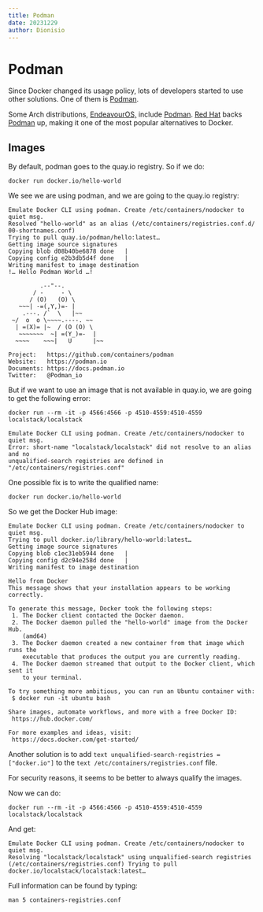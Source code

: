 ```yaml
---
title: Podman
date: 20231229
author: Dionisio
---
```


# Podman

Since Docker changed its usage policy, lots of developers started to use other
solutions. One of them is [Podman](https://podman.io).

Some Arch distributions, [EndeavourOS,](https://endeavouros.com) include
[Podman](https://podman.io).
[Red Hat](https://www.redhat.com) backs [Podman](https://podman.io) up,
making it one of the most popular alternatives to Docker.

## Images

By default, podman goes to the quay.io registry. So if we do:

```shell
docker run docker.io/hello-world
```

We see we are using podman, and we are going to the quay.io registry:

```text
Emulate Docker CLI using podman. Create /etc/containers/nodocker to quiet msg.
Resolved "hello-world" as an alias (/etc/containers/registries.conf.d/
00-shortnames.conf)
Trying to pull quay.io/podman/hello:latest…
Getting image source signatures
Copying blob d08b40be6878 done   |
Copying config e2b3db5d4f done   |
Writing manifest to image destination
!… Hello Podman World …!

         .--"--.
       / -     - \
      / (O)   (O) \
   ~~~| -=(,Y,)=- |
    .---. /`  \   |~~
 ~/  o  o \~~~~.----. ~~
  | =(X)= |~  / (O (O) \
   ~~~~~~~  ~| =(Y_)=-  |
  ~~~~    ~~~|   U      |~~

Project:   https://github.com/containers/podman
Website:   https://podman.io
Documents: https://docs.podman.io
Twitter:   @Podman_io
```

But if we want to use an image that is not available in quay.io, we are going
to get the following error:

```shell
docker run --rm -it -p 4566:4566 -p 4510-4559:4510-4559 localstack/localstack
```

```text
Emulate Docker CLI using podman. Create /etc/containers/nodocker to quiet msg.
Error: short-name "localstack/localstack" did not resolve to an alias and no
unqualified-search registries are defined in "/etc/containers/registries.conf"
```

One possible fix is to write the qualified name:

```shell
docker run docker.io/hello-world
```

So we get the Docker Hub image:

```text
Emulate Docker CLI using podman. Create /etc/containers/nodocker to quiet msg.
Trying to pull docker.io/library/hello-world:latest…
Getting image source signatures
Copying blob c1ec31eb5944 done   |
Copying config d2c94e258d done   |
Writing manifest to image destination

Hello from Docker
This message shows that your installation appears to be working correctly.

To generate this message, Docker took the following steps:
 1. The Docker client contacted the Docker daemon.
 2. The Docker daemon pulled the "hello-world" image from the Docker Hub.
    (amd64)
 3. The Docker daemon created a new container from that image which runs the
    executable that produces the output you are currently reading.
 4. The Docker daemon streamed that output to the Docker client, which sent it
    to your terminal.

To try something more ambitious, you can run an Ubuntu container with:
 $ docker run -it ubuntu bash

Share images, automate workflows, and more with a free Docker ID:
 https://hub.docker.com/

For more examples and ideas, visit:
 https://docs.docker.com/get-started/
```

Another solution is to add `text unqualified-search-registries = ["docker.io"]`
to the `text /etc/containers/registries.conf` file.

For security reasons, it seems to be better to always qualify the images.

Now we can do:

```shell
docker run --rm -it -p 4566:4566 -p 4510-4559:4510-4559 localstack/localstack
```

And get:

```text
Emulate Docker CLI using podman. Create /etc/containers/nodocker to quiet msg.
Resolving "localstack/localstack" using unqualified-search registries
(/etc/containers/registries.conf) Trying to pull
docker.io/localstack/localstack:latest…
```

Full information can be found by typing:

```shell
man 5 containers-registries.conf
```
